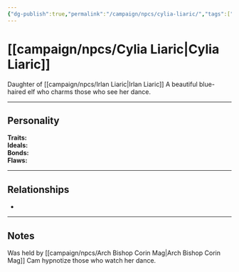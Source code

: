 ```yaml
---
{"dg-publish":true,"permalink":"/campaign/npcs/cylia-liaric/","tags":["character","npc"]}
---
```


# [[campaign/npcs/Cylia Liaric\|Cylia Liaric]]
Daughter of [[campaign/npcs/Irlan Liaric\|Irlan Liaric]]
A beautiful blue-haired elf who charms those who see her dance.

---
## Personality
**Traits:**  
**Ideals:**  
**Bonds:**  
**Flaws:**  

---

## Relationships
- 

---

## Notes
Was held by [[campaign/npcs/Arch Bishop Corin Mag\|Arch Bishop Corin Mag]] 
Cam hypnotize those who watch her dance. 